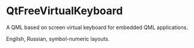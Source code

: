 # QtFreeVirtualKeyboard
A QML based on screen virtual keyboard for embedded QML applications.

English, Russian, symbol-numeric layouts.

